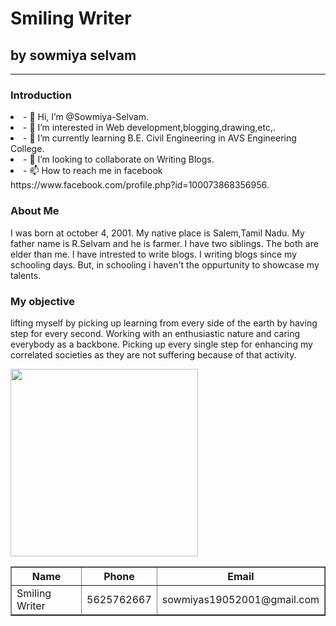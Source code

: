 <!DOCTTYPE html>
<html>
   <head>
      <h1>Smiling Writer</h1>
     <h2>by sowmiya selvam</h2>
     <hr>
   </head>
   <body>
     <!--text tags--!>
     <h3>Introduction</h3>
         <u1>
            <li> - 👋 Hi, I’m @Sowmiya-Selvam.</li>
            <li> - 👀 I’m interested in Web development,blogging,drawing,etc,.</li> 
            <li>- 🌱 I’m currently learning B.E. Civil Engineering in AVS Engineering College.</li>
            <li>- 💞️ I’m looking to collaborate on Writing Blogs.</li>
            <li>- 📫 How to reach me in facebook https://www.facebook.com/profile.php?id=100073868356956.</li>
         </u1>
     <h3>About Me</h3>
          <p>I was born at october 4, 2001. My native place is Salem,Tamil Nadu. My father name is R.Selvam and he is farmer. I have two siblings. The both are elder than me. I have intrested to write blogs. I writing blogs since my schooling days. But, in schooling i haven't the oppurtunity to showcase my talents.</p>
     <h3>My objective</h3>
          <p>lifting myself by picking up learning from every side of the earth by having step for every second. Working with an enthusiastic nature and caring everybody as a backbone. Picking up every single step for enhancing my correlated societies as they are not suffering because of that activity.</p>
  </body>
<!--image--!>
<img src="https://images.unsplash.com/photo-1496692052106-d37cb66ab80c?ixlib=rb-1.2.1&ixid=MnwxMjA3fDB8MHxwaG90by1wYWdlfHx8fGVufDB8fHx8&auto=format&fit=crop&w=387&q=80" width=300px;>
<!--tables--!>
<table border="1">
    <thead>
         <tr>
           <th>Name</th> 
           <th>Phone</th> 
           <th>Email</th> 
         </tr>
    </thead>
    <tbody>
         <td>Smiling Writer</td>
         <td>5625762667</td>
         <td>sowmiyas19052001@gmail.com</td>
    </tbody>
</table>
<!---
Sowmiya-Selvam/Sowmiya-Selvam is a ✨ special ✨ repository because its `README.md` (this file) appears on your GitHub profile.
You can click the Preview link to take a look at your changes.
--->
<html>
  
          

